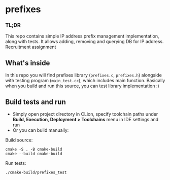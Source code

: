 # prefixes

### TL;DR

This repo contains simple IP address prefix management implementation, along with tests. It allows adding, removing and querying DB for IP address. Recruitment assignment

## What's inside

In this repo you will find prefixes library (`prefixes.c`, `prefixes.h`) alongside with testing program (`main_test.cc`), which includes main function. Basically when you build and run this source, you can test library implementation :)

## Build tests and run

- Simply open project directory in CLion, specify toolchain paths under __Build, Execution, Deployment > Toolchains__ menu in IDE settings and run
- Or you can build manually:

Build source:
```
cmake -S . -B cmake-build
cmake --build cmake-build
```
Run tests:
```
./cmake-build/prefixes_test
```


